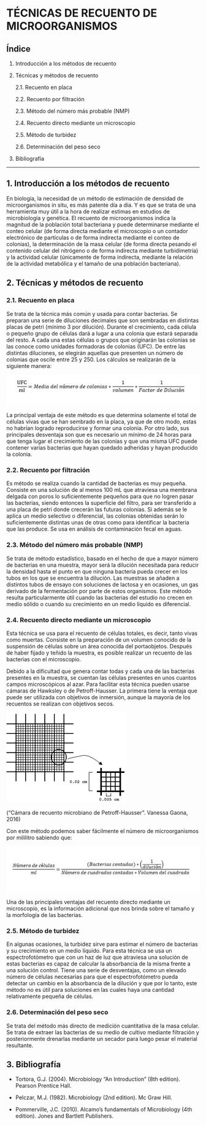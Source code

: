 # **TÉCNICAS DE RECUENTO DE MICROORGANISMOS**

## Índice

1. Introducción a los métodos de recuento

2. Técnicas y métodos de recuento

    2.1. Recuento en placa
    
    2.2. Recuento por filtración
    
    2.3. Método del número más probable (NMP)
    
    2.4. Recuento directo mediante un microscopio
    
    2.5. Método de turbidez
    
    2.6. Determinación del peso seco 

3. Bibliografía

---------------------------------------------------------------

## **1. Introducción a los métodos de recuento**

En biología, la necesidad de un método de estimación de densidad de microorganismos in situ, es más patente día a día. Y es que se trata de una herramienta muy útil a la hora de realizar estimas en estudios de microbiología y genética.
El recuento de microorganismos indica la magnitud de la población total bacteriana y puede determinarse mediante el conteo celular (de forma directa mediante el microscopio o un contador electrónico de partículas o de forma indirecta mediante el conteo de colonias), la determinación de la masa celular (de forma directa pesando el contenido celular del nitrógeno o de forma indirecta mediante turbidimetría) y la actividad celular (únicamente de forma indirecta, mediante la relación de la actividad metabólica y el tamaño de una población bacteriana). 

## **2. Técnicas y métodos de recuento**

### **2.1. Recuento en placa**

Se trata de la técnica más común y usada para contar bacterias. Se preparan una serie de diluciones decimales que son sembradas en distintas placas de petri (mínimo 3 por dilución). Durante el crecimiento, cada célula o pequeño grupo de células dará a lugar a una colonia que estará separada del resto. A cada una estas células o grupos que originarán las colonias se las conoce como unidades formadoras de colonias (UFC). De entre las distintas diluciones, se elegirán aquellas que presenten un número de colonias que oscile entre 25 y 250. Los cálculos se realizarán de la siguiente manera:

![Image not found](/images/UFC.JPG "Cálculo de UFC por mililitro")

La principal ventaja de este método es que determina solamente el total de células vivas que se han sembrado en la placa, ya que de otro modo, estas no habrían logrado reproducirse y formar una colonia. Por otro lado, sus principales desventaja son que es necesario un mínimo de 24 horas para que tenga lugar el crecimiento de las colonias y que una misma UFC puede contener varias bacterias que hayan quedado adheridas y hayan producido la colonia.  

### **2.2. Recuento por filtración**

Es método se realiza cuando la cantidad de bacterias es muy pequeña. Consiste en una solución de al menos 100 mL que atraviesa una membrana delgada con poros lo suficientemente pequeños para que no logren pasar las bacterias, siendo entonces la superficie del filtro, para ser transferido a una placa de petri donde crecerán las futuras colonias. Si además se le aplica un medio selectivo o diferencial, las colonias obtenidas serán lo suficientemente distintas unas de otras como para identificar la bacteria que las produce. Se usa en análisis de contaminación fecal en aguas.

### **2.3. Método del número más probable (NMP)**

Se trata de método estadístico, basado en el hecho de que a mayor número de bacterias en una muestra, mayor será la dilución necesitada para reducir la densidad hasta el punto en que ninguna bacteria pueda crecer en los tubos en los que se encuentra la dilución. Las muestras se añaden a distintos tubos de ensayo con soluciones de lactosa y en ocasiones, un gas derivado de la fermentación por parte de estos organismos. Este método resulta particularmente útil cuando las bacterias del estudio no crecen en medio sólido o cuando su crecimiento en un medio líquido es diferencial. 

### **2.4. Recuento directo mediante un microscopio**

Esta técnica se usa para el recuento de células totales, es decir, tanto vivas como muertas. Consiste en la preparación de un volumen conocido de la suspensión de células sobre un área conocida del portaobjetos. Después de haber fijado y teñido la muestra, es posible realizar un recuento de las bacterias con el microscopio.

Debido a la dificultad que genera contar todas y cada una de las bacterias presentes en la muestra, se cuentan las células presentes en unos cuantos campos microscópicos al azar. Para facilitar esta técnica pueden usarse cámaras de Hawksley o de Petroff-Hausser. La primera tiene la ventaja que puede ser utilizada con objetivos de inmersión, aunque la mayoría de los recuentos se realizan con objetivos secos. 

![Image not found](/images/CamaraPetroffHausser.jpg "Cámara de recuento microbiano de Petroff-Hausser")

(“Cámara de recuento microbiano de Petroff-Hausser”. Vanessa Gaona, 2016)

Con este método podemos saber fácilmente el número de microorganismos por mililitro sabiendo que:

![Image not found](/images/RecuentoCamaraPetroffHausser.jpg "Cálculo de Número de Células por mililitro")

Una de las principales ventajas del recuento directo mediante un microscopio, es la información adicional que nos brinda sobre el tamaño y la morfología de las bacterias.

### **2.5. Método de turbidez**

En algunas ocasiones, la turbidez sirve para estimar el número de bacterias y su crecimiento en un medio líquido. Para esta técnica se usa un espectrofotómetro que con un haz de luz que atraviesa una solución de estas bacterias es capaz de calcular la absorbancia de la misma frente a una solución control. Tiene una serie de desventajas, como un elevado número de células necesarias para que el espectrofotómetro pueda detectar un cambio en la absorbancia de la dilución y que por lo tanto, este método no es útil para soluciones en las cuales haya una cantidad relativamente pequeña de células.

### **2.6. Determinación del peso seco**

Se trata del método más directo de medición cuantitativa de la masa celular. Se trata de extraer las bacterias de su medio de cultivo mediante filtración y posteriormente drenarlas mediante un secador para luego pesar el material resultante. 

## **3. Bibliografía**

+ Tortora, G.J. (2004). Microbiology “An Introduction” (8th edition). Pearson Prentice Hall.

+ Pelczar, M.J. (1982). Microbiology (2nd edition). Mc Graw Hill.

+ Pommerville, J.C. (2010). Alcamo’s fundamentals of Microbiology (4th edition). Jones and Bartlett Publishers.



